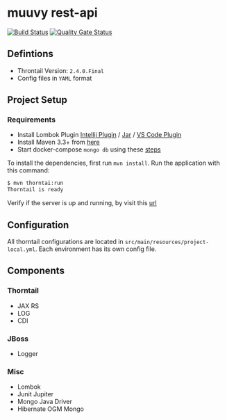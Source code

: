 # muuvy rest-api

[![Build Status](https://travis-ci.org/muuvy/muuvy-backend.svg?branch=master)](https://travis-ci.org/muuvy/muuvy-backend)
[![Quality Gate Status](https://sonarcloud.io/api/project_badges/measure?project=muuvy_app-backend&metric=alert_status)](https://sonarcloud.io/dashboard?id=muuvy_app-backend)

## Defintions

* Throntail Version: `2.4.0.Final`
* Config files in `YAML` format

## Project Setup

### Requirements

* Install Lombok Plugin [Intellij Plugin](https://plugins.jetbrains.com/plugin/6317-lombok) / [Jar](https://search.maven.org/search?q=g:org.projectlombok%20AND%20a:lombok&core=gav) / [VS Code Plugin](https://marketplace.visualstudio.com/items?itemName=GabrielBB.vscode-lombok)
* Install Maven 3.3+ from [here](https://maven.apache.org/guides/getting-started/)
* Start docker-compose `mongo db` using these [steps](https://github.com/muuvy/database)

To install the dependencies, first run `mvn install`. Run the application with this command:

``` bash
$ mvn thorntai:run
Thorntail is ready
```

Verify if the server is up and running, by visit this [url](http://localhost:8080/api/user)

## Configuration

All thorntail configurations are located in `src/main/resources/project-local.yml`. Each environment has its own config file.

## Components

### Thorntail

* JAX RS
* LOG
* CDI

### JBoss

* Logger

### Misc

* Lombok
* Junit Jupiter
* Mongo Java Driver
* Hibernate OGM Mongo
